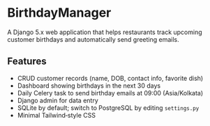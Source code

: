 # BirthdayManager

A Django 5.x web application that helps restaurants track upcoming customer birthdays and automatically send greeting emails.

## Features

* CRUD customer records (name, DOB, contact info, favorite dish)
* Dashboard showing birthdays in the next 30 days
* Daily Celery task to send birthday emails at 09:00 (Asia/Kolkata)
* Django admin for data entry
* SQLite by default; switch to PostgreSQL by editing `settings.py`
* Minimal Tailwind‑style CSS



